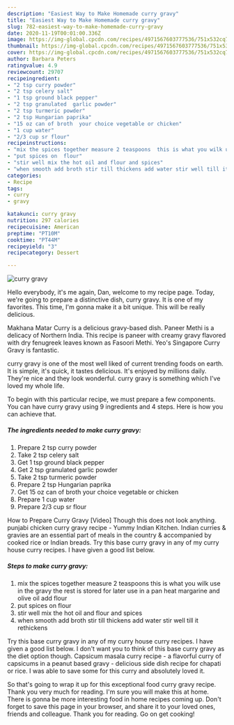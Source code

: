 ```yaml
---
description: "Easiest Way to Make Homemade curry gravy"
title: "Easiest Way to Make Homemade curry gravy"
slug: 782-easiest-way-to-make-homemade-curry-gravy
date: 2020-11-19T00:01:00.336Z
image: https://img-global.cpcdn.com/recipes/4971567603777536/751x532cq70/curry-gravy-recipe-main-photo.jpg
thumbnail: https://img-global.cpcdn.com/recipes/4971567603777536/751x532cq70/curry-gravy-recipe-main-photo.jpg
cover: https://img-global.cpcdn.com/recipes/4971567603777536/751x532cq70/curry-gravy-recipe-main-photo.jpg
author: Barbara Peters
ratingvalue: 4.9
reviewcount: 29707
recipeingredient:
- "2 tsp curry powder"
- "2 tsp celery salt"
- "1 tsp ground black pepper"
- "2 tsp granulated  garlic powder"
- "2 tsp turmeric powder"
- "2 tsp Hungarian paprika"
- "15 oz can of broth  your choice vegetable or chicken"
- "1 cup water"
- "2/3 cup sr flour"
recipeinstructions:
- "mix the spices together measure 2 teaspoons  this is what you wilk use in the gravy the rest is stored for later use in a pan heat margarine and olive oil add flour"
- "put spices on  flour"
- "stir well mix the hot oil and flour and spices"
- "when smooth add broth stir till thickens add water stir well till it rethickens"
categories:
- Recipe
tags:
- curry
- gravy

katakunci: curry gravy 
nutrition: 297 calories
recipecuisine: American
preptime: "PT10M"
cooktime: "PT44M"
recipeyield: "3"
recipecategory: Dessert

---
```



![curry gravy](https://img-global.cpcdn.com/recipes/4971567603777536/751x532cq70/curry-gravy-recipe-main-photo.jpg)

Hello everybody, it's me again, Dan, welcome to my recipe page. Today, we're going to prepare a distinctive dish, curry gravy. It is one of my favorites. This time, I'm gonna make it a bit unique. This will be really delicious.

Makhana Matar Curry is a delicious gravy-based dish. Paneer Methi is a delicacy of Northern India. This recipe is paneer with creamy gravy flavored with dry fenugreek leaves known as Fasoori Methi. Yeo&#39;s Singapore Curry Gravy is fantastic.

curry gravy is one of the most well liked of current trending foods on earth. It is simple, it's quick, it tastes delicious. It's enjoyed by millions daily. They're nice and they look wonderful. curry gravy is something which I've loved my whole life.


To begin with this particular recipe, we must prepare a few components. You can have curry gravy using 9 ingredients and 4 steps. Here is how you can achieve that.

<!--inarticleads1-->

##### The ingredients needed to make curry gravy:

1. Prepare 2 tsp curry powder
1. Take 2 tsp celery salt
1. Get 1 tsp ground black pepper
1. Get 2 tsp granulated  garlic powder
1. Take 2 tsp turmeric powder
1. Prepare 2 tsp Hungarian paprika
1. Get 15 oz can of broth  your choice vegetable or chicken
1. Prepare 1 cup water
1. Prepare 2/3 cup sr flour


How to Prepare Curry Gravy [Video] Though this does not look anything. punjabi chicken curry gravy recipe - Yummy Indian Kitchen. Indian curries &amp; gravies are an essential part of meals in the country &amp; accompanied by cooked rice or Indian breads. Try this base curry gravy in any of my curry house curry recipes. I have given a good list below. 

<!--inarticleads2-->

##### Steps to make curry gravy:

1. mix the spices together measure 2 teaspoons  this is what you wilk use in the gravy the rest is stored for later use in a pan heat margarine and olive oil add flour
1. put spices on  flour
1. stir well mix the hot oil and flour and spices
1. when smooth add broth stir till thickens add water stir well till it rethickens


Try this base curry gravy in any of my curry house curry recipes. I have given a good list below. I don&#39;t want you to think of this base curry gravy as the diet option though. Capsicum masala curry recipe - a flavorful curry of capsicums in a peanut based gravy - delicious side dish recipe for chapati or rice. I was able to save some for this curry and absolutely loved it. 

So that's going to wrap it up for this exceptional food curry gravy recipe. Thank you very much for reading. I'm sure you will make this at home. There is gonna be more interesting food in home recipes coming up. Don't forget to save this page in your browser, and share it to your loved ones, friends and colleague. Thank you for reading. Go on get cooking!
